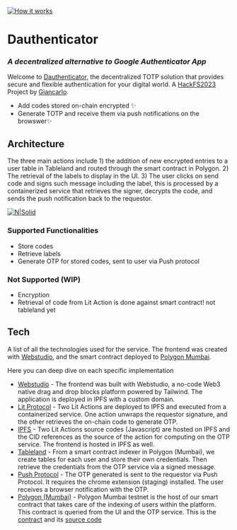 [![How it works](https://i.ibb.co/xqtzzYj/Screenshot-2023-06-16-205708.png)](https://youtu.be/YEumS-C21PM "How it works")
# Dauthenticator
### _A decentralized alternative to Google Authenticator App_

Welcome to [Dauthenticator](https://dauthenticator.com), the decentralized TOTP solution that provides secure and flexible authentication for your digital world. A [HackFS2023](https://www.ethglobal.com/showcase/dauthenticator-5w4mw) Project by [Giancarlo](https://twitter.com/gianksp).

- Add codes stored on-chain encrypted ✨
- Generate TOTP and receive them via push notifications on the browswer✨

## Architecture

The three main actions include 1) the addition of new encrypted entries to a user table in Tableland and routed through the smart contract in Polygon. 2) The retrieval of the labels to display in the UI. 3) The user clicks on send code and signs such message including the label, this is processed by a containerized service that retrieves the signer, decrypts the code, and sends the push notification back to the requestor.

[![N|Solid](https://ipfs.moralis.io:2053/ipfs/QmZCJhHEL4GLDeZTbXwUKY27ehVSTys8MEhn5wpQNgaJyR/Blank%20diagram.jpeg)](https://dauthenticator.com)

### Supported Functionalities
- Store codes
- Retrieve labels
- Generate OTP for stored codes, sent to user via Push protocol

### Not Supported (WIP)
- Encryption
- Retrieval of code from Lit Action is done against smart contract! not tableland yet

## Tech

A list of all the technologies used for the service. The frontend was created with [Webstudio](https://webstudio.so), and the smart contract deployed to [Polygon Mumbai](https://mumbai.polygonscan.com/address/0x419B6DA1Cc20Ca3592EeD67cc69BadCf0cC7Ada9).

Here you can deep dive on each specific implementation

- [Webstudio](https://webstudio.so) - The frontend was built with Webstudio, a no-code Web3 native drag and drop blocks platform powered by Tailwind. The application is deployed in IPFS with a custom domain.
- [Lit Protocol](https://github.com/gianksp/dauthenticator/blob/master/service/src/utils.js#L20-L80) - Two Lit Actions are deployed to IPFS and executed from a containerized service. One action unwraps the requestor signature, and the other retrieves the on-chain code to generate OTP.
- [IPFS](https://github.com/gianksp/dauthenticator/blob/master/service/src/utils.js#L43-L80) - Two Lit Actions source codes (Javascript) are hosted on IPFS and the CID references as the source of the action for computing on the  OTP service. The frontend is hosted in IPFS as well.
- [Tableland](https://github.com/gianksp/dauthenticator/blob/master/contracts/Dauthenticator.sol#L41) - From a smart contract indexer in Polygon (Mumbai), we create tables for each user and store their own credentials. Then retrieve the credentials from the OTP service via a signed message.
- [Push Protocol](https://github.com/gianksp/dauthenticator/blob/master/service/src/utils.js#L89-L120) - The OTP generated is sent to the requestor via Push Protocol. It requires the chrome extension (staging) installed. The user receives a browser notification with the OTP.
- [Polygon (Mumbai)](https://github.com/gianksp/dauthenticator/blob/master/service/src/utils.js#L89-L120) - Polygon Mumbai testnet is the host of our smart contract that takes care of the indexing of users within the platform. This contract is queried from the UI and the OTP service. This is the [contract](https://mumbai.polygonscan.com/address/0x419B6DA1Cc20Ca3592EeD67cc69BadCf0cC7Ada9) and its [source code](https://github.com/gianksp/dauthenticator/blob/master/contracts/Dauthenticator.sol)

